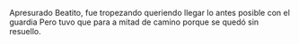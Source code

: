 Apresurado Beatito, fue tropezando queriendo llegar lo antes posible con el guardia
Pero tuvo que para a mitad de camino porque se quedó sin resuello.




